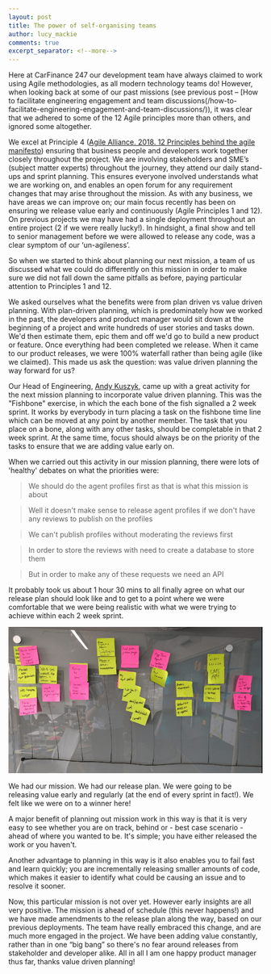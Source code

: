```yaml
---
layout: post
title: The power of self-organising teams
author: lucy_mackie
comments: true
excerpt_separator: <!--more-->
---
```


Here at CarFinance 247 our development team have always claimed to work using Agile methodologies, as all modern technology teams do! However, when looking back at some of our past missions (see previous post – [How to facilitate engineering engagement and team discussions(/how-to-facilitate-engineering-engagement-and-team-discussions/)), it was clear that we adhered to some of the 12 Agile principles more than others, and ignored some altogether.
<!--more-->

We excel at Principle 4 ([Agile Alliance. 2018. 12 Principles behind the agile manifesto](https://www.agilealliance.org/agile101/12-principles-behind-the-agile-manifesto/)) ensuring that business people and developers work together closely throughout the project. We are involving stakeholders and SME’s (subject matter experts) throughout the journey, they attend our daily stand-ups and sprint planning. This ensures everyone involved understands what we are working on, and enables an open forum for any requirement changes that may arise throughout the mission. As with any business, we have areas we can improve on; our main focus recently has been on ensuring we release value early and continuously (Agile Principles 1 and 12). On previous projects we may have had a single deployment throughout an entire project (2 if we were really lucky!). In hindsight, a final show and tell to senior management before we were allowed to release any code, was a clear symptom of our ‘un-agileness’.


So when we started to think about planning our next mission, a team of us discussed what we could do differently on this mission in order to make sure we did not fall down the same pitfalls as before, paying particular attention to Principles 1 and 12.

We asked ourselves what the benefits were from plan driven vs value driven planning. With plan-driven planning, which is predominately how we worked in the past, the developers and product manager would sit down at the beginning of a project and write hundreds of user stories and tasks down. We'd then estimate them, epic them and off we'd go to build a new product or feature. Once everything had been completed we release. When it came to our product releases, we were 100% waterfall rather than being agile (like we claimed). This made us ask the question: was value driven planning the way forward for us?

Our Head of Engineering, [Andy Kuszyk](/authors/andy_kuszyk/), came up with a great activity for the next mission planning to incorporate value driven planning. This was the "Fishbone" exercise, in which the each bone of the fish signalled a 2 week sprint. It works by everybody in turn placing a task on the fishbone time line which can be moved at any point by another member. The task that you place on a bone, along with any other tasks, should be completable in that 2 week sprint. At the same time, focus should always be on the priority of the tasks to ensure that we are adding value early on. 

When we carried out this activity in our mission planning, there were lots of 'healthy' debates on what the priorities were:
>We should do the agent profiles first as that is what this mission is about

>Well it doesn't make sense to release agent profiles if we don't have any reviews to publish on the profiles

>We can't publish profiles without moderating the reviews first

>In order to store the reviews with need to create a database to store them

>But in order to make any of these requests we need an API

It probably took us about 1 hour 30 mins to all finally agree on what our release plan should look like and to get to a point where we were comfortable that we were being realistic with what we were trying to achieve within each 2 week sprint. 

![Mission Release Plan](/images/mission-release-plan.png)
 
We had our mission. We had our release plan. We were going to be releasing value early and regularly (at the end of every sprint in fact!). We felt like we were on to a winner here!

A major benefit of planning out mission work in this way is that it is very easy to see whether you are on track, behind or - best case scenario - ahead of where you wanted to be. It's simple; you have either released the work or you haven't. 

Another advantage to planning in this way is it also enables you to fail fast and learn quickly; you are incrementally releasing smaller amounts of code, which makes it easier to identify what could be causing an issue and to resolve it sooner.

Now, this particular mission is not over yet. However early insights are all very positive. The mission is ahead of schedule (this never happens!) and we have made amendments to the release plan along the way, based on our previous deployments. The team have really embraced this change, and are much more engaged in the project. We have been adding value constantly, rather than in one “big bang” so there's no fear around releases from stakeholder and developer alike. All in all I am one happy product manager thus far, thanks value driven planning!
